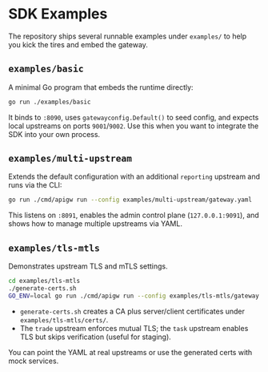 # SDK Examples

The repository ships several runnable examples under `examples/` to help you
kick the tires and embed the gateway.

## `examples/basic`

A minimal Go program that embeds the runtime directly:

```bash
go run ./examples/basic
```

It binds to `:8090`, uses `gatewayconfig.Default()` to seed config, and expects
local upstreams on ports `9001`/`9002`. Use this when you want to integrate the
SDK into your own process.

## `examples/multi-upstream`

Extends the default configuration with an additional `reporting` upstream and
runs via the CLI:

```bash
go run ./cmd/apigw run --config examples/multi-upstream/gateway.yaml
```

This listens on `:8091`, enables the admin control plane (`127.0.0.1:9091`), and
shows how to manage multiple upstreams via YAML.

## `examples/tls-mtls`

Demonstrates upstream TLS and mTLS settings.

```bash
cd examples/tls-mtls
./generate-certs.sh
GO_ENV=local go run ./cmd/apigw run --config examples/tls-mtls/gateway.yaml
```

- `generate-certs.sh` creates a CA plus server/client certificates under
  `examples/tls-mtls/certs/`.
- The `trade` upstream enforces mutual TLS; the `task` upstream enables TLS but
  skips verification (useful for staging).

You can point the YAML at real upstreams or use the generated certs with
mock services.
